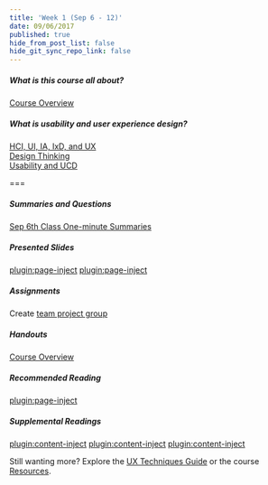 ```yaml
---
title: 'Week 1 (Sep 6 - 12)'
date: 09/06/2017
published: true
hide_from_post_list: false
hide_git_sync_repo_link: false
---
```


##### What is this course all about?
[Course Overview](https://swipe.to/9967fp)

##### What is usability and user experience design?
[HCI, UI, IA, IxD, and UX](https://www.swipe.to/9967fp?p=2rXR1F3mH)  
[Design Thinking](https://www.swipe.to/9967fp?p=bhT4QfB2J)  
[Usability and UCD](https://www.swipe.to/9967fp?p=1Mb9rDTJS)  

===

##### Summaries and Questions  
[Sep 6th Class One-minute Summaries](https://canvas.sfu.ca/courses/36662/assignments/267528)

##### Presented Slides  

[plugin:page-inject](/all-slides/unit-01-1)
[plugin:page-inject](/all-slides/unit-01-2)

##### Assignments
Create [team project group](https://canvas.sfu.ca/courses/36662/users)

##### Handouts
[Course Overview](https://canvas.sfu.ca/courses/36662/files/folder/Handouts/Course%20Overview)  

##### Recommended Reading  
[plugin:page-inject](/all-readings/unit-01)

##### Supplemental Readings  
[plugin:content-inject](/topics-guide/what-is-usability-and-user-experience-design/problem-statements)
[plugin:content-inject](/topics-guide/what-is-usability-and-user-experience-design/usability)
[plugin:content-inject](/topics-guide/what-is-usability-and-user-experience-design/user-experience-design)  

Still wanting more? Explore the [UX Techniques Guide](../../topics-guide) or the course [Resources](../../resources).
